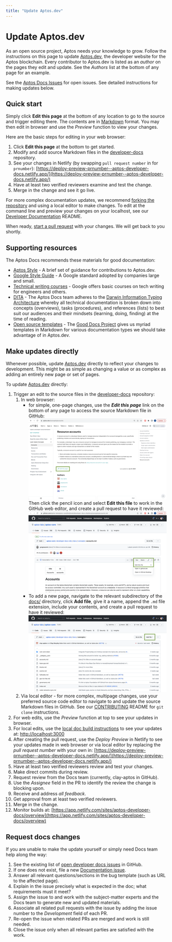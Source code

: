 ```yaml
---
title: "Update Aptos.dev"
---
```


# Update Aptos.dev

As an open source project, Aptos needs your knowledge to grow. Follow the instructions on this page to update [Aptos.dev](https://aptos.dev/), the developer website for the Aptos blockchain. Every contributor to Aptos.dev is listed as an _author_ on the pages they edit and update. See the _Authors_ list at the bottom of any page for an example.

See the [Aptos Docs Issues](https://github.com/aptos-labs/developer-docs/issues) for open issues. See detailed instructions for making updates below.

## Quick start

Simply click **Edit this page** at the bottom of any location to go to the source and trigger editing there. The contents are in [Markdown](https://www.markdownguide.org/basic-syntax/) format. You may then edit in browser and use the _Preview_ function to view your changes.

Here are the basic steps for editing in your web browser:

1. Click **Edit this page** at the bottom to get started.
2. Modify and add source Markdown files in the [developer-docs](https://github.com/aptos-labs/developer-docs/) repository.
3. See your changes in Netlify (by swapping `pull request number` in for `prnumber`):
   [https://deploy-preview-prnumber--aptos-developer-docs.netlify.app/](https://deploy-preview-prnumber--aptos-developer-docs.netlify.app/)
4. Have at least two verified reviewers examine and test the change.
5. Merge in the change and see it go live.

For more complex documentation updates, we recommend [forking the repository](https://github.com/aptos-labs/developer-docs) and using a local editor to make changes. To edit at the command line and preview your changes on your localhost, see our [Developer Documentation](https://github.com/aptos-labs/developer-docs/blob/main/README.md) README.

When ready, [start a pull request](https://docs.github.com/en/pull-requests/collaborating-with-pull-requests/proposing-changes-to-your-work-with-pull-requests/creating-a-pull-request) with your changes. We will get back to you shortly.

## Supporting resources

The Aptos Docs recommends these materials for good documentation:

- [Aptos Style](./aptos-style.md) - A brief set of guidance for contributions to Aptos.dev.
- [Google Style Guide](https://developers.google.com/style) - A Google standard adopted by companies large and small.
- [Technical writing courses](https://developers.google.com/tech-writing) - Google offers basic courses on tech writing for engineers and others.
- [DITA](https://en.wikipedia.org/wiki/Darwin_Information_Typing_Architecture) - The Aptos Docs team adheres to the [Darwin Information Typing Architecture](https://en.wikipedia.org/wiki/Darwin_Information_Typing_Architecture) whereby all technical documentation is broken down into concepts (overviews), tasks (procedures), and references (lists) to best suit our audiences and their mindsets (learning, doing, finding) at the time of reading.
- [Open source templates](https://gitlab.com/tgdp/templates) - The [Good Docs Project](https://thegooddocsproject.dev/) gives us myriad templates in Markdown for various documentation types we should take advantage of in Aptos.dev.

## Make updates directly

Whenever possible, update [Aptos.dev](https://aptos.dev) directly to reflect your changes to development. This might be as simple as changing a value or as complex as adding an entirely new page or set of pages.

To update [Aptos.dev](https://aptos.dev) directly:

1. Trigger an edit to the source files in the [developer-docs](https://github.com/aptos-labs/developer-docs/tree/main) repository:
   1. In web browser:
      - for simple, one-page changes, use the **_Edit this page_** link on the bottom of any page to access the source Markdown file in GitHub:
        ![v-fn-network.svg](../../static/img/docs/trigger-edits-aptosdev.png)
        Then click the pencil icon and select **Edit this file** to work in the GitHub web editor, and create a pull request to have it reviewed:
        ![v-fn-network.svg](../../static/img/docs/edit-file-in-GH.png)
      - To add a new page, navigate to the relevant subdirectory of the [docs/](https://github.com/aptos-labs/developer-docs/tree/main/docs/) directory, click **Add file**, give it a name, append the `.md` file extension, include your contents, and create a pull request to have it reviewed:
        ![v-fn-network.svg](../../static/img/docs/add-file-in-GH.png)
   2. Via local editor - for more complex, multipage changes, use your preferred source code editor to navigate to and update the source Markdown files in GitHub. See our [CONTRIBUTING](https://github.com/aptos-labs/aptos-core/blob/main/CONTRIBUTING.md) README for `git clone` instructions.
2. For web edits, use the _Preview_ function at top to see your updates in browser.
3. For local edits, use the [local doc build instructions](https://github.com/aptos-labs/developer-docs/blob/main/README.md) to see your updates at: [http://localhost:3000](http://localhost:3000)
4. After creating the pull request, use the _Deploy Preview_ in Netlify to see your updates made in web browser or via local editor by replacing the _pull request number_ with your own in:
   [https://deploy-preview-prnumber--aptos-developer-docs.netlify.app/](https://deploy-preview-prnumber--aptos-developer-docs.netlify.app/)
5. Have at least two verified reviewers review and test your changes.
6. Make direct commits during review.
7. Request review from the Docs team (currently, clay-aptos in GitHub).
8. Use the _Assignee_ field in the PR to identify the review the change is blocking upon.
9. Receive and address _all feedback_.
10. Get approval from at least two verified reviewers.
11. Merge in the change.
12. Monitor builds at: [https://app.netlify.com/sites/aptos-developer-docs/overview](https://app.netlify.com/sites/aptos-developer-docs/overview)

## Request docs changes

If you are unable to make the update yourself or simply need Docs team help along the way:

1. See the existing list of [open developer docs issues](https://github.com/aptos-labs/developer-docs/issues) in GitHub.
2. If one does not exist, file a new [Documentation issue](https://github.com/aptos-labs/developer-docs/issues/new?assignees=gregnazario&labels=documentation&projects=&template=documentation_bug_report.md&title=%5BDocs%5D).
3. Answer all relevant questions/sections in the bug template (such as URL to the affected page).
4. Explain in the issue precisely what is expected in the doc; what requirements must it meet?
5. Assign the issue to and work with the subject-matter experts and the Docs team to generate new and updated materials.
6. Associate all related pull requests with the issue by adding the issue number to the _Development_ field of each PR.
7. Re-open the issue when related PRs are merged and work is still needed.
8. Close the issue only when all relevant parties are satisfied with the work.

